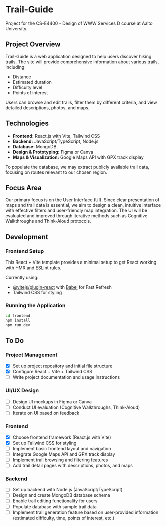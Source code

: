 # Trail-Guide

Project for the CS-E4400 - Design of WWW Services D course at Aalto University.

## Project Overview

Trail-Guide is a web application designed to help users discover hiking trails. The site will provide comprehensive information about various trails, including:

- Distance
- Estimated duration
- Difficulty level
- Points of interest

Users can browse and edit trails, filter them by different criteria, and view detailed descriptions, photos, and maps.

## Technologies

- **Frontend:** React.js with Vite, Tailwind CSS
- **Backend:** JavaScript/TypeScript, Node.js
- **Database:** MongoDB
- **Design & Prototyping:** Figma or Canva
- **Maps & Visualization:** Google Maps API with GPX track display

To populate the database, we may extract publicly available trail data, focusing on routes relevant to our chosen region.

## Focus Area

Our primary focus is on the User Interface (UI). Since clear presentation of maps and trail data is essential, we aim to design a clean, intuitive interface with effective filters and user-friendly map integration. The UI will be evaluated and improved through iterative methods such as Cognitive Walkthroughs and Think-Aloud protocols.

## Development

### Frontend Setup
This React + Vite template provides a minimal setup to get React working with HMR and ESLint rules.

Currently using:
- [@vitejs/plugin-react](https://github.com/vitejs/vite-plugin-react/blob/main/packages/plugin-react) with [Babel](https://babeljs.io/) for Fast Refresh
- Tailwind CSS for styling

### Running the Application
```bash
cd frontend
npm install
npm run dev
```

## To Do

### Project Management
- [x] Set up project repository and initial file structure
- [x] Configure React + Vite + Tailwind CSS
- [ ] Write project documentation and usage instructions

### UI/UX Design
- [ ] Design UI mockups in Figma or Canva
- [ ] Conduct UI evaluation (Cognitive Walkthroughs, Think-Aloud)
- [ ] Iterate on UI based on feedback

### Frontend
- [x] Choose frontend framework (React.js with Vite)
- [x] Set up Tailwind CSS for styling
- [ ] Implement basic frontend layout and navigation
- [ ] Integrate Google Maps API and GPX track display
- [ ] Implement trail browsing and filtering features
- [ ] Add trail detail pages with descriptions, photos, and maps

### Backend
- [ ] Set up backend with Node.js (JavaScript/TypeScript)
- [ ] Design and create MongoDB database schema
- [ ] Enable trail editing functionality for users
- [ ] Populate database with sample trail data
- [ ] Implement trail generation feature based on user-provided information (estimated difficulty, time, points of interest, etc.)

